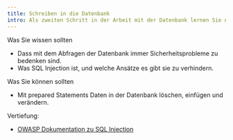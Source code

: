 ```yaml
---
title: Schreiben in die Datenbank
intro: Als zweiten Schritt in der Arbeit mit der Datenbank lernen Sie nun Datein zu schreiben, zu ändern und zu löschen.
---
```

Was Sie wissen sollten

* Dass mit dem Abfragen der Datenbank immer Sicherheitsprobleme zu bedenken sind.
* Was SQL Injection ist, und welche Ansätze es gibt sie zu verhindern.

Was Sie können sollten

* Mit prepared Statements Daten in der Datenbank löschen, einfügen und verändern.


Vertiefung:

* [OWASP Dokumentation zu SQL Injection](https://www.owasp.org/index.php/SQL_Injection)
